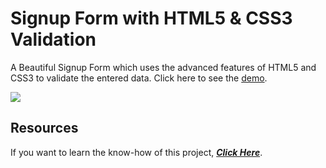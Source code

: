 
# Signup Form with HTML5 & CSS3 Validation

A Beautiful Signup Form which uses the advanced features of HTML5 and CSS3 to validate the entered data. Click here to see the [demo](#).

![
](https://kodepundit.com/wp-content/uploads/2019/06/beautiful-hotel-sign-up-form-with-css-form-validation.png)

## Resources

If you want to learn the know-how of this project, [***Click Here***](https://kodepundit.com/form-validation-with-css3-html5/).